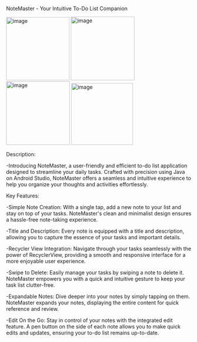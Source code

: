 NoteMaster - Your Intuitive To-Do List Companion




<img width="172" alt="image" src="https://github.com/aaranayaadi/NoteMaster/assets/37096846/293a36c9-fc1b-4913-b583-4804959f1985">
<img width="173" alt="image" src="https://github.com/aaranayaadi/NoteMaster/assets/37096846/76b5301b-a6ab-4431-82f5-c76c8836ae9d">
<img width="173" alt="image" src="https://github.com/aaranayaadi/NoteMaster/assets/37096846/2dc88c92-71d9-4296-9fec-cbd518276fb7">
<img width="168" alt="image" src="https://github.com/aaranayaadi/NoteMaster/assets/37096846/4ae2ffb2-dc80-45e3-8fcc-be691f9d8491">

Description:

-Introducing NoteMaster, a user-friendly and efficient to-do list application designed to streamline your daily tasks. Crafted with precision using Java on Android Studio, NoteMaster offers a seamless and intuitive experience to help you organize your thoughts and activities effortlessly.

Key Features:

-Simple Note Creation: With a single tap, add a new note to your list and stay on top of your tasks. NoteMaster's clean and minimalist design ensures a hassle-free note-taking experience.

-Title and Description: Every note is equipped with a title and description, allowing you to capture the essence of your tasks and important details.

-Recycler View Integration: Navigate through your tasks seamlessly with the power of RecyclerView, providing a smooth and responsive interface for a more enjoyable user experience.

-Swipe to Delete: Easily manage your tasks by swiping a note to delete it. NoteMaster empowers you with a quick and intuitive gesture to keep your task list clutter-free.

-Expandable Notes: Dive deeper into your notes by simply tapping on them. NoteMaster expands your notes, displaying the entire content for quick reference and review.

-Edit On the Go: Stay in control of your notes with the integrated edit feature. A pen button on the side of each note allows you to make quick edits and updates, ensuring your to-do list remains up-to-date.

